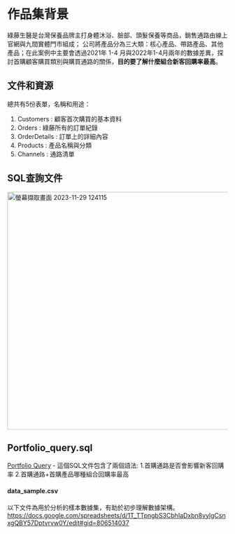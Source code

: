 # 作品集背景

綠藤生醫是台灣保養品牌主打身體沐浴、臉部、頭髮保養等商品，銷售通路由線上官網與九間實體門市組成；
公司將產品分為三大類：核心產品、帶路產品、其他產品；在此案例中主要會透過2021年 1-4 月與2022年1-4月兩年的數據差異，探討首購顧客購買類別與購買通路的關係，**目的要了解什麼組合新客回購率最高**。


## 文件和資源

總共有5份表單，名稱和用途：
1. Customers : 顧客首次購買的基本資料
2. Orders : 綠藤所有的訂單紀錄
3. OrderDetails : 訂單上的詳細內容
4. Products : 產品名稱與分類
5. Channels : 通路清單

## SQL查詢文件

<img width="542" alt="螢幕擷取畫面 2023-11-29 124115" src="https://github.com/Woody5511/Woody/assets/134402371/a08744bf-b2b6-4cdd-84b6-be017bb194c0">


## Portfolio_query.sql
[Portfolio Query](Portfolio_query.sql) - 這個SQL文件包含了兩個語法:
1.首購通路是否會影響新客回購率
2.首購通路+首購產品哪種組合回購率最高


#### data_sample.csv
以下文件為用於分析的樣本數據集，有助於初步理解數據架構。
https://docs.google.com/spreadsheets/d/1T_TTpngbS3CbhIaDxbn8vylgCsnxgQBY57Dptvrvw0Y/edit#gid=806514037



